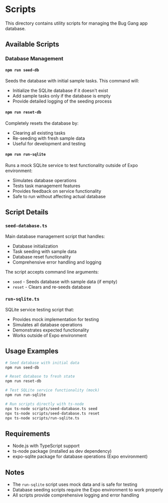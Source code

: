 # Scripts

This directory contains utility scripts for managing the Bug Gang app database.

## Available Scripts

### Database Management

#### `npm run seed-db`
Seeds the database with initial sample tasks. This command will:
- Initialize the SQLite database if it doesn't exist
- Add sample tasks only if the database is empty
- Provide detailed logging of the seeding process

#### `npm run reset-db`
Completely resets the database by:
- Clearing all existing tasks
- Re-seeding with fresh sample data
- Useful for development and testing

#### `npm run run-sqlite`
Runs a mock SQLite service to test functionality outside of Expo environment:
- Simulates database operations
- Tests task management features
- Provides feedback on service functionality
- Safe to run without affecting actual database

## Script Details

### `seed-database.ts`
Main database management script that handles:
- Database initialization
- Task seeding with sample data
- Database reset functionality
- Comprehensive error handling and logging

The script accepts command line arguments:
- `seed` - Seeds database with sample data (if empty)
- `reset` - Clears and re-seeds database

### `run-sqlite.ts`
SQLite service testing script that:
- Provides mock implementation for testing
- Simulates all database operations
- Demonstrates expected functionality
- Works outside of Expo environment

## Usage Examples

```bash
# Seed database with initial data
npm run seed-db

# Reset database to fresh state
npm run reset-db

# Test SQLite service functionality (mock)
npm run run-sqlite

# Run scripts directly with ts-node
npx ts-node scripts/seed-database.ts seed
npx ts-node scripts/seed-database.ts reset
npx ts-node scripts/run-sqlite.ts
```

## Requirements

- Node.js with TypeScript support
- ts-node package (installed as dev dependency)
- expo-sqlite package for database operations (Expo environment)

## Notes

- The `run-sqlite` script uses mock data and is safe for testing
- Database seeding scripts require the Expo environment to work properly
- All scripts provide comprehensive logging and error handling